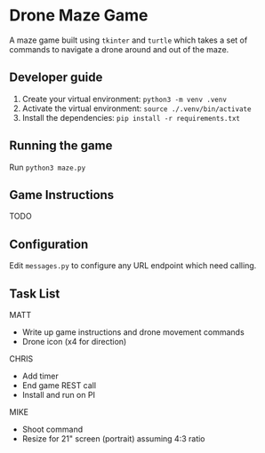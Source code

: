 # Drone Maze Game

A maze game built using `tkinter` and `turtle` which takes a set of commands to navigate a drone around and out of the maze.

## Developer guide
1. Create your virtual environment: `python3 -m venv .venv`
2. Activate the virtual environment: `source ./.venv/bin/activate`
3. Install the dependencies: `pip install -r requirements.txt`

## Running the game

Run ```python3 maze.py```

## Game Instructions

TODO

## Configuration

Edit `messages.py` to configure any URL endpoint which need calling.

## Task List

MATT
* Write up game instructions and drone movement commands
* Drone icon (x4 for direction)

CHRIS
* Add timer
* End game REST call
* Install and run on PI

MIKE
* Shoot command
* Resize for 21" screen (portrait) assuming 4:3 ratio